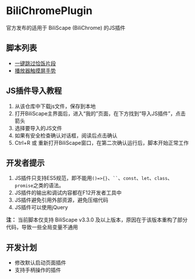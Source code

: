 # BiliChromePlugin
官方发布的适用于 BiliScape (BiliChrome) 的JS插件   

## 脚本列表
- [一键跳过恰饭片段](./plugins/BiliSponsorSkip/)
- [播放器触摸屏手势](./plugins/VideoGesture/)

## JS插件导入教程
1. 从该仓库中下载js文件，保存到本地
2. 打开BiliScape主界面后，进入“我的”页面，在下方找到“导入JS插件”，点击箭头
3. 选择要导入的JS文件
4. 如果有安全检查确认对话框，阅读后点击确认
5. Ctrl+R 或 重新打开BiliScape窗口，在第二次确认运行后，脚本开始正常工作

## 开发者提示
1. JS插件只支持ES5规范，即不能用`()=>{}`、` `` `、`const`、`let`、`class`、`promise`之类的语法。
2. JS插件的输出和调试内容都在F12开发者工具中
3. JS插件避免引用外部资源，避免压缩代码
4. JS插件可以使用jQuery
   
**注：** 当前脚本仅支持 BiliScape v3.3.0 及以上版本，原因在于该版本重构了部分代码，导致一些全局变量不通用   
   
## 开发计划
- 修改默认启动页面插件
- 支持手柄操作的插件